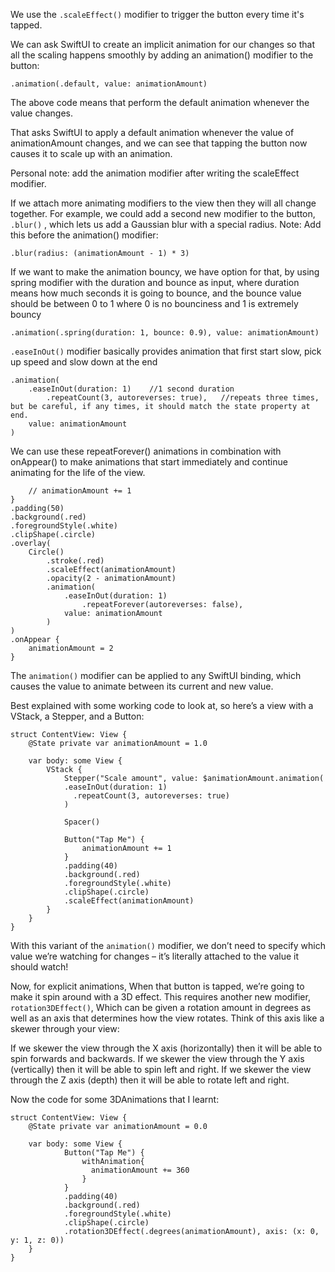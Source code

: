 We use the ```.scaleEffect()``` modifier to trigger the button every time it's tapped.

We can ask SwiftUI to create an implicit animation for our changes so that all the scaling happens smoothly by adding an animation() modifier to the button:
```
.animation(.default, value: animationAmount)
```
The above code means that perform the default animation whenever the value changes.

That asks SwiftUI to apply a default animation whenever the value of animationAmount changes, and we can see that tapping the button now causes it to scale up with an animation.

Personal note: add the animation modifier after writing the scaleEffect modifier.

If we attach more animating modifiers to the view then they will all change together.
For example, we could add a second new modifier to the button, ```.blur()``` , which lets us add a Gaussian blur with a special radius.
Note: Add this before the animation() modifier:
```
.blur(radius: (animationAmount - 1) * 3)
```

If we want to make the animation bouncy, we have option for that, by using spring modifier with the duration and bounce as input, where duration means how much seconds it is going to bounce,
and the bounce value should be between 0 to 1 where 0 is no bounciness and 1 is extremely bouncy
```
.animation(.spring(duration: 1, bounce: 0.9), value: animationAmount)
```

```.easeInOut()``` modifier basically provides animation that first start slow, pick up speed and slow down at the end

```
.animation(
    .easeInOut(duration: 1)    //1 second duration 
        .repeatCount(3, autoreverses: true),   //repeats three times, but be careful, if any times, it should match the state property at end.
    value: animationAmount
)
```

We can use these repeatForever() animations in combination with onAppear() to make animations that start immediately and continue animating for the life of the view.

```Button("Tap Me") {
    // animationAmount += 1
}
.padding(50)
.background(.red)
.foregroundStyle(.white)
.clipShape(.circle)
.overlay(
    Circle()
        .stroke(.red)
        .scaleEffect(animationAmount)
        .opacity(2 - animationAmount)
        .animation(
            .easeInOut(duration: 1)
                .repeatForever(autoreverses: false),
            value: animationAmount
        )
)
.onAppear {
    animationAmount = 2
}
```

The ```animation()``` modifier can be applied to any SwiftUI binding, which causes the value to animate between its current and new value.

Best explained with some working code to look at, so here’s a view with a VStack, a Stepper, and a Button:
```
struct ContentView: View {
    @State private var animationAmount = 1.0

    var body: some View {
        VStack {
            Stepper("Scale amount", value: $animationAmount.animation(
            .easeInOut(duration: 1)
              .repeatCount(3, autoreverses: true)
            )

            Spacer()

            Button("Tap Me") {
                animationAmount += 1
            }
            .padding(40)
            .background(.red)
            .foregroundStyle(.white)
            .clipShape(.circle)
            .scaleEffect(animationAmount)
        }
    }
}
```

With this variant of the ```animation()``` modifier, we don’t need to specify which value we’re watching for changes – it’s literally attached to the value it should watch!

Now, for explicit animations, 
When that button is tapped, we’re going to make it spin around with a 3D effect. 
This requires another new modifier, ```rotation3DEffect()```,
Which can be given a rotation amount in degrees as well as an axis that determines how the view rotates. Think of this axis like a skewer through your view:

If we skewer the view through the X axis (horizontally) then it will be able to spin forwards and backwards.
If we skewer the view through the Y axis (vertically) then it will be able to spin left and right.
If we skewer the view through the Z axis (depth) then it will be able to rotate left and right.

Now the code for some 3DAnimations that I learnt:
```
struct ContentView: View {
    @State private var animationAmount = 0.0

    var body: some View { 
            Button("Tap Me") {
                withAnimation{
                  animationAmount += 360
                }
            }
            .padding(40)
            .background(.red)
            .foregroundStyle(.white)
            .clipShape(.circle)
            .rotation3DEffect(.degrees(animationAmount), axis: (x: 0, y: 1, z: 0))
    }
}
```

